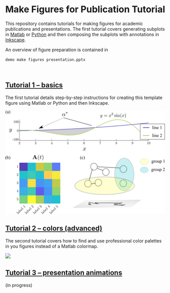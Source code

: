 # Make Figures for Publication Tutorial
This repository contains tutorials for making figures for academic publications and presentations. The first tutorial covers generating subplots in [Matlab](https://www.mathworks.com/products/matlab.html) or [Python](https://www.python.org/) and then composing the subplots with annotations in [Inkscape](https://inkscape.org/).

An overview of figure preparation is contained in 

    demo make figures presentation.pptx

<br/>

## [Tutorial 1 &ndash; basics](Tutorial_1_basics/)
The first tutorial details step-by-step instructions for creating this template figure using Matlab or Python and then Inkscape.

<img src="Tutorial_1_basics/figures/pngs_for_readme/demo_panel.png" width="500">

<br/>

## [Tutorial 2 &ndash; colors (advanced)](Tutorial_2_colors_(advanced)/)

The second tutorial covers how to find and use professional color palettes in you figures instead of a Matlab colormap.

<img src="Tutorial_2_colors_(advanced)/figures/pngs_for_readme/colors.png" width="500">

<br/>

## [Tutorial 3 &ndash; presentation animations](Tutorial_3_presentation_animations/)
(in progress)
